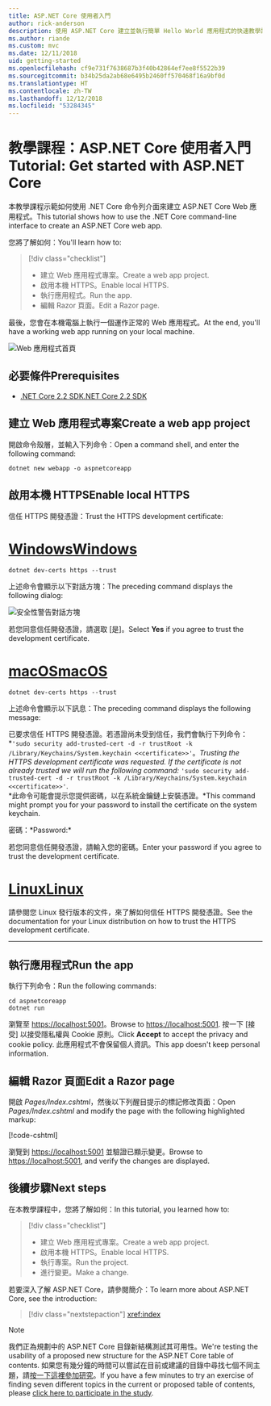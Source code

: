 ```yaml
---
title: ASP.NET Core 使用者入門
author: rick-anderson
description: 使用 ASP.NET Core 建立並執行簡單 Hello World 應用程式的快速教學課程。
ms.author: riande
ms.custom: mvc
ms.date: 12/11/2018
uid: getting-started
ms.openlocfilehash: cf9e731f7638687b3f40b42864ef7ee8f5522b39
ms.sourcegitcommit: b34b25da2ab68e6495b2460ff570468f16a9bf0d
ms.translationtype: HT
ms.contentlocale: zh-TW
ms.lasthandoff: 12/12/2018
ms.locfileid: "53284345"
---
```

# <a name="tutorial-get-started-with-aspnet-core"></a><span data-ttu-id="d9430-103">教學課程：ASP.NET Core 使用者入門</span><span class="sxs-lookup"><span data-stu-id="d9430-103">Tutorial: Get started with ASP.NET Core</span></span>

<span data-ttu-id="d9430-104">本教學課程示範如何使用 .NET Core 命令列介面來建立 ASP.NET Core Web 應用程式。</span><span class="sxs-lookup"><span data-stu-id="d9430-104">This tutorial shows how to use the .NET Core command-line interface to create an ASP.NET Core web app.</span></span>

<span data-ttu-id="d9430-105">您將了解如何：</span><span class="sxs-lookup"><span data-stu-id="d9430-105">You'll learn how to:</span></span>

> [!div class="checklist"]
> * <span data-ttu-id="d9430-106">建立 Web 應用程式專案。</span><span class="sxs-lookup"><span data-stu-id="d9430-106">Create a web app project.</span></span>
> * <span data-ttu-id="d9430-107">啟用本機 HTTPS。</span><span class="sxs-lookup"><span data-stu-id="d9430-107">Enable local HTTPS.</span></span>
> * <span data-ttu-id="d9430-108">執行應用程式。</span><span class="sxs-lookup"><span data-stu-id="d9430-108">Run the app.</span></span>
> * <span data-ttu-id="d9430-109">編輯 Razor 頁面。</span><span class="sxs-lookup"><span data-stu-id="d9430-109">Edit a Razor page.</span></span>

<span data-ttu-id="d9430-110">最後，您會在本機電腦上執行一個運作正常的 Web 應用程式。</span><span class="sxs-lookup"><span data-stu-id="d9430-110">At the end, you'll have a working web app running on your local machine.</span></span>

![Web 應用程式首頁](_static/home-page.png)

## <a name="prerequisites"></a><span data-ttu-id="d9430-112">必要條件</span><span class="sxs-lookup"><span data-stu-id="d9430-112">Prerequisites</span></span>

* [<span data-ttu-id="d9430-113">.NET Core 2.2 SDK</span><span class="sxs-lookup"><span data-stu-id="d9430-113">.NET Core 2.2 SDK</span></span>](https://www.microsoft.com/net/download/all)

## <a name="create-a-web-app-project"></a><span data-ttu-id="d9430-114">建立 Web 應用程式專案</span><span class="sxs-lookup"><span data-stu-id="d9430-114">Create a web app project</span></span>

<span data-ttu-id="d9430-115">開啟命令殼層，並輸入下列命令：</span><span class="sxs-lookup"><span data-stu-id="d9430-115">Open a command shell, and enter the following command:</span></span>

```console
dotnet new webapp -o aspnetcoreapp
```

## <a name="enable-local-https"></a><span data-ttu-id="d9430-116">啟用本機 HTTPS</span><span class="sxs-lookup"><span data-stu-id="d9430-116">Enable local HTTPS</span></span>

<span data-ttu-id="d9430-117">信任 HTTPS 開發憑證：</span><span class="sxs-lookup"><span data-stu-id="d9430-117">Trust the HTTPS development certificate:</span></span>

# <a name="windowstabwindows"></a>[<span data-ttu-id="d9430-118">Windows</span><span class="sxs-lookup"><span data-stu-id="d9430-118">Windows</span></span>](#tab/windows)

```console
dotnet dev-certs https --trust
```

<span data-ttu-id="d9430-119">上述命令會顯示以下對話方塊：</span><span class="sxs-lookup"><span data-stu-id="d9430-119">The preceding command displays the following dialog:</span></span>

![安全性警告對話方塊](_static/cert.png)

<span data-ttu-id="d9430-121">若您同意信任開發憑證，請選取 [是]。</span><span class="sxs-lookup"><span data-stu-id="d9430-121">Select **Yes** if you agree to trust the development certificate.</span></span>

# <a name="macostabmacos"></a>[<span data-ttu-id="d9430-122">macOS</span><span class="sxs-lookup"><span data-stu-id="d9430-122">macOS</span></span>](#tab/macos)

```console
dotnet dev-certs https --trust
```

<span data-ttu-id="d9430-123">上述命令會顯示以下訊息：</span><span class="sxs-lookup"><span data-stu-id="d9430-123">The preceding command displays the following message:</span></span>

<span data-ttu-id="d9430-124">已要求信任 HTTPS 開發憑證。若憑證尚未受到信任，我們會執行下列命令：\*`'sudo security add-trusted-cert -d -r trustRoot -k /Library/Keychains/System.keychain <<certificate>>'`。</span><span class="sxs-lookup"><span data-stu-id="d9430-124">*Trusting the HTTPS development certificate was requested. If the certificate is not already trusted we will run the following command:* `'sudo security add-trusted-cert -d -r trustRoot -k /Library/Keychains/System.keychain <<certificate>>'`.</span></span>  
<span data-ttu-id="d9430-125">\*此命令可能會提示您提供密碼，以在系統金鑰鏈上安裝憑證。</span><span class="sxs-lookup"><span data-stu-id="d9430-125">\*This command might prompt you for your password to install the certificate on the system keychain.</span></span>

<span data-ttu-id="d9430-126">密碼：\*</span><span class="sxs-lookup"><span data-stu-id="d9430-126">Password:\*</span></span>

<span data-ttu-id="d9430-127">若您同意信任開發憑證，請輸入您的密碼。</span><span class="sxs-lookup"><span data-stu-id="d9430-127">Enter your password if you agree to trust the development certificate.</span></span>

# <a name="linuxtablinux"></a>[<span data-ttu-id="d9430-128">Linux</span><span class="sxs-lookup"><span data-stu-id="d9430-128">Linux</span></span>](#tab/linux)

<span data-ttu-id="d9430-129">請參閱您 Linux 發行版本的文件，來了解如何信任 HTTPS 開發憑證。</span><span class="sxs-lookup"><span data-stu-id="d9430-129">See the documentation for your Linux distribution on how to trust the HTTPS development certificate.</span></span>

---

## <a name="run-the-app"></a><span data-ttu-id="d9430-130">執行應用程式</span><span class="sxs-lookup"><span data-stu-id="d9430-130">Run the app</span></span>

<span data-ttu-id="d9430-131">執行下列命令：</span><span class="sxs-lookup"><span data-stu-id="d9430-131">Run the following commands:</span></span>

```console
cd aspnetcoreapp
dotnet run
```

<span data-ttu-id="d9430-132">瀏覽至 [https://localhost:5001](https://localhost:5001)。</span><span class="sxs-lookup"><span data-stu-id="d9430-132">Browse to [https://localhost:5001](https://localhost:5001).</span></span> <span data-ttu-id="d9430-133">按一下 [接受] 以接受隱私權與 Cookie 原則。</span><span class="sxs-lookup"><span data-stu-id="d9430-133">Click **Accept** to accept the privacy and cookie policy.</span></span> <span data-ttu-id="d9430-134">此應用程式不會保留個人資訊。</span><span class="sxs-lookup"><span data-stu-id="d9430-134">This app doesn't keep personal information.</span></span>

## <a name="edit-a-razor-page"></a><span data-ttu-id="d9430-135">編輯 Razor 頁面</span><span class="sxs-lookup"><span data-stu-id="d9430-135">Edit a Razor page</span></span>

<span data-ttu-id="d9430-136">開啟 *Pages/Index.cshtml*，然後以下列醒目提示的標記修改頁面：</span><span class="sxs-lookup"><span data-stu-id="d9430-136">Open *Pages/Index.cshtml* and modify the page with the following highlighted markup:</span></span>

[!code-cshtml[](sample/index.cshtml?highlight=9)]

<span data-ttu-id="d9430-137">瀏覽到 [https://localhost:5001](https://localhost:5001) 並驗證已顯示變更。</span><span class="sxs-lookup"><span data-stu-id="d9430-137">Browse to [https://localhost:5001](https://localhost:5001), and verify the changes are displayed.</span></span>

## <a name="next-steps"></a><span data-ttu-id="d9430-138">後續步驟</span><span class="sxs-lookup"><span data-stu-id="d9430-138">Next steps</span></span>

<span data-ttu-id="d9430-139">在本教學課程中，您將了解如何：</span><span class="sxs-lookup"><span data-stu-id="d9430-139">In this tutorial, you learned how to:</span></span>

> [!div class="checklist"]
> * <span data-ttu-id="d9430-140">建立 Web 應用程式專案。</span><span class="sxs-lookup"><span data-stu-id="d9430-140">Create a web app project.</span></span>
> * <span data-ttu-id="d9430-141">啟用本機 HTTPS。</span><span class="sxs-lookup"><span data-stu-id="d9430-141">Enable local HTTPS.</span></span>
> * <span data-ttu-id="d9430-142">執行專案。</span><span class="sxs-lookup"><span data-stu-id="d9430-142">Run the project.</span></span>
> * <span data-ttu-id="d9430-143">進行變更。</span><span class="sxs-lookup"><span data-stu-id="d9430-143">Make a change.</span></span>

<span data-ttu-id="d9430-144">若要深入了解 ASP.NET Core，請參閱簡介：</span><span class="sxs-lookup"><span data-stu-id="d9430-144">To learn more about ASP.NET Core, see the introduction:</span></span>

> [!div class="nextstepaction"]
> <xref:index>

> [!NOTE]
> <span data-ttu-id="d9430-145">我們正為規劃中的 ASP.NET Core 目錄新結構測試其可用性。</span><span class="sxs-lookup"><span data-stu-id="d9430-145">We're testing the usability of a proposed new structure for the ASP.NET Core table of contents.</span></span> <span data-ttu-id="d9430-146">如果您有幾分鐘的時間可以嘗試在目前或建議的目錄中尋找七個不同主題，請[按一下這裡參加研究](https://dpk4xbh5.optimalworkshop.com/treejack/aa11wn82)。</span><span class="sxs-lookup"><span data-stu-id="d9430-146">If you have a few minutes to try an exercise of finding seven different topics in the current or proposed table of contents, please [click here to participate in the study](https://dpk4xbh5.optimalworkshop.com/treejack/aa11wn82).</span></span>
